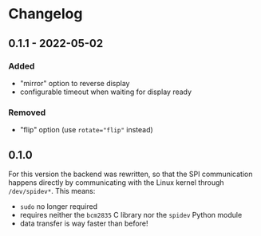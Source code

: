 
# Changelog

## 0.1.1 - 2022-05-02

### Added

 - "mirror" option to reverse display
 - configurable timeout when waiting for display ready

### Removed

 - "flip" option (use `rotate="flip"` instead)

## 0.1.0

For this version the backend was rewritten, so that the SPI communication happens directly
by communicating with the Linux kernel through `/dev/spidev*`. This means:

 - `sudo` no longer required
 - requires neither the `bcm2835` C library nor the `spidev` Python module
 - data transfer is way faster than before!
